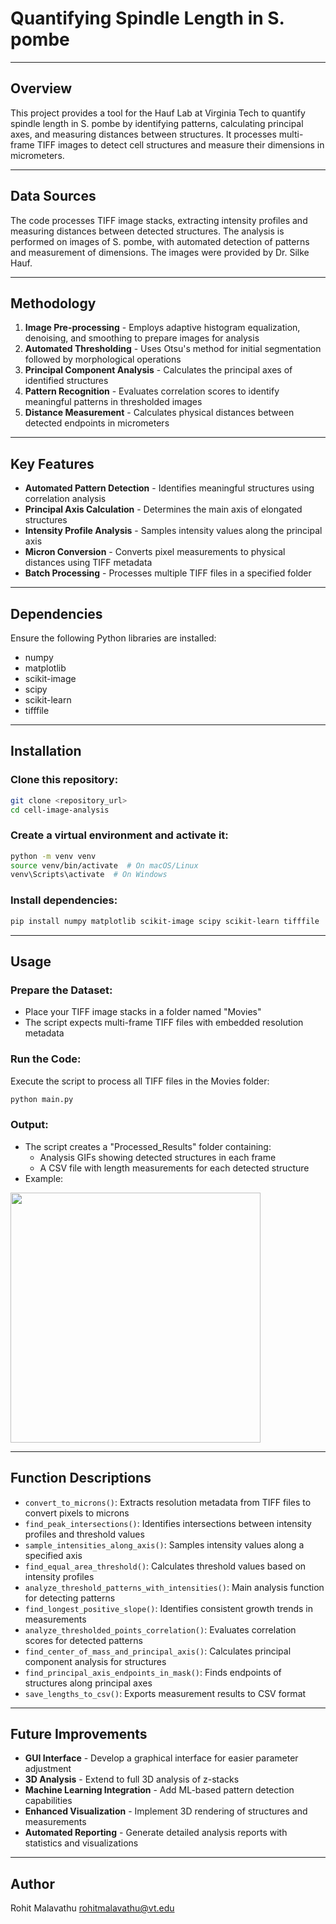 # **Quantifying Spindle Length in S. pombe**

---

## **Overview**
This project provides a tool for the Hauf Lab at Virginia Tech to quantify spindle length in S. pombe by identifying patterns, calculating principal axes, and measuring distances between structures. It processes multi-frame TIFF images to detect cell structures and measure their dimensions in micrometers.

---

## **Data Sources**
The code processes TIFF image stacks, extracting intensity profiles and measuring distances between detected structures. The analysis is performed on images of S. pombe, with automated detection of patterns and measurement of dimensions. The images were provided by Dr. Silke Hauf.

---

## **Methodology**
1. **Image Pre-processing** - Employs adaptive histogram equalization, denoising, and smoothing to prepare images for analysis
2. **Automated Thresholding** - Uses Otsu's method for initial segmentation followed by morphological operations
3. **Principal Component Analysis** - Calculates the principal axes of identified structures 
4. **Pattern Recognition** - Evaluates correlation scores to identify meaningful patterns in thresholded images
5. **Distance Measurement** - Calculates physical distances between detected endpoints in micrometers

---

## **Key Features**
- **Automated Pattern Detection** - Identifies meaningful structures using correlation analysis
- **Principal Axis Calculation** - Determines the main axis of elongated structures
- **Intensity Profile Analysis** - Samples intensity values along the principal axis
- **Micron Conversion** - Converts pixel measurements to physical distances using TIFF metadata
- **Batch Processing** - Processes multiple TIFF files in a specified folder

---

## **Dependencies**
Ensure the following Python libraries are installed:
- numpy
- matplotlib
- scikit-image
- scipy
- scikit-learn
- tifffile

---

## **Installation**

### **Clone this repository:**
```sh
git clone <repository_url>
cd cell-image-analysis
```

### **Create a virtual environment and activate it:**
```sh
python -m venv venv
source venv/bin/activate  # On macOS/Linux
venv\Scripts\activate  # On Windows
```

### **Install dependencies:**
```sh
pip install numpy matplotlib scikit-image scipy scikit-learn tifffile
```

---

## **Usage**

### **Prepare the Dataset:**
- Place your TIFF image stacks in a folder named "Movies"
- The script expects multi-frame TIFF files with embedded resolution metadata

### **Run the Code:**
Execute the script to process all TIFF files in the Movies folder:
```sh
python main.py
```

### **Output:**
- The script creates a "Processed_Results" folder containing:
  - Analysis GIFs showing detected structures in each frame
  - A CSV file with length measurements for each detected structure
- Example:
<img src="01_CPY_analysis.gif" width="400px">

---

## **Function Descriptions**

- `convert_to_microns()`: Extracts resolution metadata from TIFF files to convert pixels to microns
- `find_peak_intersections()`: Identifies intersections between intensity profiles and threshold values
- `sample_intensities_along_axis()`: Samples intensity values along a specified axis
- `find_equal_area_threshold()`: Calculates threshold values based on intensity profiles
- `analyze_threshold_patterns_with_intensities()`: Main analysis function for detecting patterns
- `find_longest_positive_slope()`: Identifies consistent growth trends in measurements
- `analyze_thresholded_points_correlation()`: Evaluates correlation scores for detected patterns
- `find_center_of_mass_and_principal_axis()`: Calculates principal component analysis for structures
- `find_principal_axis_endpoints_in_mask()`: Finds endpoints of structures along principal axes
- `save_lengths_to_csv()`: Exports measurement results to CSV format

---

## **Future Improvements**
- **GUI Interface** - Develop a graphical interface for easier parameter adjustment
- **3D Analysis** - Extend to full 3D analysis of z-stacks
- **Machine Learning Integration** - Add ML-based pattern detection capabilities
- **Enhanced Visualization** - Implement 3D rendering of structures and measurements
- **Automated Reporting** - Generate detailed analysis reports with statistics and visualizations

---

## **Author**
Rohit Malavathu
rohitmalavathu@vt.edu
